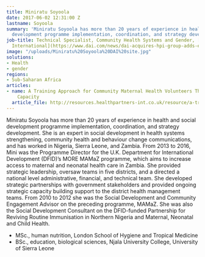 ```yaml
---
title: Miniratu Soyoola
date: 2017-06-02 12:31:00 Z
lastname: Soyoola
summary: 'Miniratu Soyoola has more than 20 years of experience in health and social
  development programme implementation, coordination, and strategy development. '
job-title: Technical Specialist, Community Health Systems and Gender, [Health Partners
  International](https://www.dai.com/news/dai-acquires-hpi-group-adds-expertise-in-global-health-womens-empowerment)
image: "/uploads/Miniratu%20Soyoola%20DAI%20site.jpg"
solutions:
- Health
- gender
regions:
- Sub-Saharan Africa
articles:
- name: A Training Approach for Community Maternal Health Volunteers That Builds Sustainable
    Capacity
  article_file: http://resources.healthpartners-int.co.uk/resource/a-training-approach-for-community-maternal-health-volunteers-that-builds-sustainable-capacity/
---
```


Miniratu Soyoola has more than 20 years of experience in health and social development programme implementation, coordination, and strategy development. She is an expert in social development in health systems strengthening, community health and behaviour change communications, and has worked in Nigeria, Sierra Leone, and Zambia. From 2013 to 2016, Mini was the Programme Director for the U.K. Department for International Development (DFID)’s MORE MAMaZ programme, which aims to increase access to maternal and neonatal health care in Zambia. She provided strategic leadership, oversaw teams in five districts, and a directed a national level administrative, financial, and technical team. She developed strategic partnerships with government stakeholders and provided ongoing strategic capacity building support to the district health management teams. From 2010 to 2012 she was the Social Development and Community Engagement Advisor on the preceding programme, MAMaZ. She was also the Social Development Consultant on the DFID-funded Partnership for Reviving Routine Immunisation in Northern Nigeria and Maternal, Neonatal and Child Health.

* MSc., human nutrition, London School of Hygiene and Tropical Medicine
* BSc., education, biological sciences, Njala University College, University of Sierra Leone